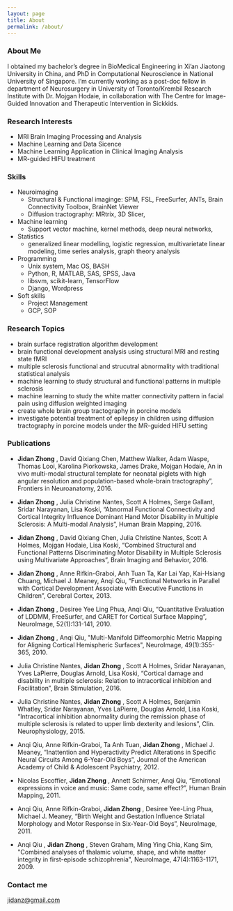 ```yaml
---
layout: page
title: About
permalink: /about/
---
```

### About Me

I obtained my bachelor’s degree in BioMedical Engineering in Xi’an Jiaotong University in China, and PhD in Computational Neuroscience in National University of Singapore. I’m currently working as a post-doc fellow in department of Neurosurgery in University of Toronto/Krembil Research Institute with Dr. Mojgan Hodaie, in collaboration with The Centre for Image-Guided Innovation and Therapeutic Intervention in Sickkids.

### Research Interests

* MRI Brain Imaging Processing and Analysis
* Machine Learning and Data Sicence
* Machine Learning Application in Clinical Imaging Analysis
* MR-guided HIFU treatment

### Skills

* Neuroimaging 
  + Structural & Functional imaginge: SPM, FSL, FreeSurfer, ANTs, Brain Connectivity Toolbox, BrainNet Viewer
  + Diffusion tractography: MRtrix, 3D Slicer, 
* Machine learning
  + Support vector machine, kernel methods, deep neural networks, 
* Statistics  
  + generalized linear modelling, logistic regression, multivarietate linear modeling, time series analysis, graph theory analysis
* Programming
  + Unix system, Mac OS, BASH
  + Python, R, MATLAB, SAS, SPSS, Java
  + libsvm, scikit-learn, TensorFlow
  + Django, Wordpress
* Soft skills
  + Project Management
  + GCP, SOP

### Research Topics

* brain surface registration algorithm development
* brain functional development analysis using structural MRI and resting state fMRI
* multiple sclerosis functional and strucutral abnormality with traditional statistical analysis
* machine learning to study structural and functional patterns in multiple sclerosis 
* machine learning to study the white matter connectivity pattern in facial pain using diffusion weighted imaging
* create whole brain group tractography in porcine models 
* investigate potential treatment of epilepsy in children using diffusion tractography in porcine models under the MR-guided HIFU setting

### Publications

*	**Jidan Zhong**	, David Qixiang Chen, Matthew Walker, Adam Waspe, Thomas Looi, Karolina Piorkowska, James Drake, Mojgan Hodaie, An in vivo multi-modal structural template for neonatal piglets with high angular resolution and population-based whole-brain tractography”, Frontiers in Neuroanatomy, 2016.

*	**Jidan Zhong**	, Julia Christine Nantes, Scott A Holmes, Serge Gallant, Sridar Narayanan, Lisa Koski, “Abnormal Functional Connectivity and Cortical Integrity Influence Dominant Hand Motor Disability in Multiple Sclerosis: A Multi-modal Analysis”, Human Brain Mapping, 2016.

*	**Jidan Zhong**	, David Qixiang Chen, Julia Christine Nantes, Scott A Holmes, Mojgan Hodaie, Lisa Koski, “Combined Structural and Functional Patterns Discriminating Motor Disability in Multiple Sclerosis using Multivariate Approaches”, Brain Imaging and Behavior, 2016.

*	**Jidan Zhong**	, Anne Rifkin-Graboi, Anh Tuan Ta, Kar Lai Yap, Kai-Hsiang Chuang, Michael J. Meaney, Anqi Qiu, “Functional Networks in Parallel with Cortical Development Associate with Executive Functions in Children”, Cerebral Cortex, 2013.

*	**Jidan Zhong**	, Desiree Yee Ling Phua, Anqi Qiu, “Quantitative Evaluation of LDDMM, FreeSurfer, and CARET for Cortical Surface Mapping”, NeuroImage, 52(1):131-141, 2010.

*	**Jidan Zhong**	, Anqi Qiu, "Multi-Manifold Diffeomorphic Metric Mapping for Aligning Cortical Hemispheric Surfaces", NeuroImage, 49(1):355-365, 2010.

*	Julia Christine Nantes, **Jidan Zhong**	, Scott A Holmes, Sridar Narayanan, Yves LaPierre, Douglas Arnold, Lisa Koski, “Cortical damage and disability in multiple sclerosis: Relation to intracortical inhibition and Facilitation”, Brain Stimulation, 2016.

*	Julia Christine Nantes, **Jidan Zhong**	, Scott A Holmes, Benjamin Whatley,  Sridar Narayanan, Yves LaPierre, Douglas Arnold, Lisa Koski, “Intracortical inhibition abnormality during the remission phase of multiple sclerosis is related to upper limb dexterity and lesions”, Clin. Neurophysiology, 2015.

*	Anqi Qiu, Anne Rifkin-Graboi, Ta Anh Tuan, **Jidan Zhong**	, Michael J. Meaney, “Inattention and Hyperactivity Predict Alterations in Specific Neural Circuits Among 6-Year-Old Boys”, Journal of the American Academy of Child & Adolescent Psychiatry, 2012.

*	Nicolas Escoffier, **Jidan Zhong**	, Annett Schirmer, Anqi Qiu, “Emotional expressions in voice and music: Same code, same effect?”, Human Brain Mapping, 2011.

*	Anqi Qiu, Anne Rifkin-Graboi, **Jidan Zhong**	, Desiree Yee-Ling Phua, Michael J. Meaney, “Birth Weight and Gestation Influence Striatal Morphology and Motor Response in Six-Year-Old Boys”, NeuroImage, 2011.

*	Anqi Qiu , **Jidan Zhong**	, Steven Graham, Ming Ying Chia, Kang Sim, "Combined analyses of thalamic volume, shape, and white matter integrity in first-episode schizophrenia", NeuroImage, 47(4):1163-1171, 2009.


### Contact me

[jidanz@gmail.com](mailto:jidanz@gmail.com)